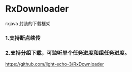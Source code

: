 # RxDownloader
rxjava 封装的下载框架

### 1.支持断点续传
### 2.支持分组下载，可监听单个任务进度和组任务进度。


https://github.com/light-echo-3/RxDownloader
